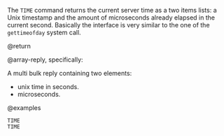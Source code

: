 The `TIME` command returns the current server time as a two items lists: a Unix
timestamp and the amount of microseconds already elapsed in the current second.
Basically the interface is very similar to the one of the `gettimeofday` system
call.

@return

@array-reply, specifically:

A multi bulk reply containing two elements:

* unix time in seconds.
* microseconds.

@examples

```cli
TIME
TIME
```
